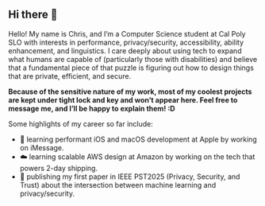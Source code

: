 ## Hi there 👋
Hello! My name is Chris, and I’m a Computer Science student at Cal Poly SLO with interests in performance, privacy/security, accessibility, ability enhancement, and linguistics. I care deeply about using tech to expand what humans are capable of (particularly those with disabilities) and believe that a fundamental piece of that puzzle is figuring out how to design things that are private, efficient, and secure.

**Because of the sensitive nature of my work, most of my coolest projects are kept under tight lock and key and won’t appear here. Feel free to message me, and I’ll be happy to explain them! :D**

Some highlights of my career so far include: 
- 📲 learning performant iOS and macOS development at Apple by working on iMessage.
- ☁️ learning scalable AWS design at Amazon by working on the tech that powers 2-day shipping.
- 🔐 publishing my first paper in IEEE PST2025 (Privacy, Security, and Trust) about the intersection between machine learning and privacy/security.
<!--
**ChristopherYoeurng/ChristopherYoeurng** is a ✨ _special_ ✨ repository because its `README.md` (this file) appears on your GitHub profile.

Here are some ideas to get you started:

- 🔭 I’m currently working on ...
- 🌱 I’m currently learning ...
- 👯 I’m looking to collaborate on ...
- 🤔 I’m looking for help with ...
- 💬 Ask me about ...
- 📫 How to reach me: ...
- 😄 Pronouns: ...
- ⚡ Fun fact: ...
-->
